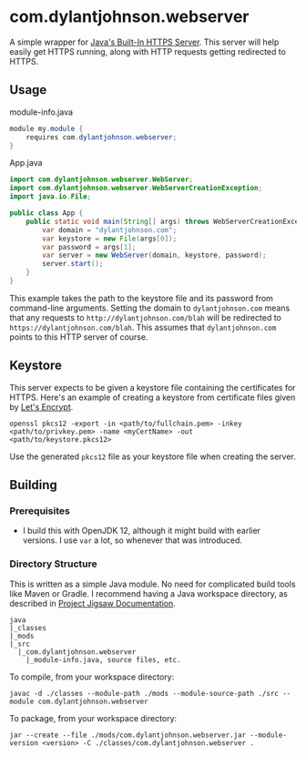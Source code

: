 # com.dylantjohnson.webserver
A simple wrapper for [Java's Built-In HTTPS Server](https://docs.oracle.com/en/java/javase/12/docs/api/jdk.httpserver/com/sun/net/httpserver/HttpsServer.html "com.sun.net.httpserver.HttpsServer"). This server will help easily get HTTPS running, along with HTTP requests getting redirected to HTTPS.
## Usage
module-info.java
```java
module my.module {
    requires com.dylantjohnson.webserver;
}
```
App.java
```java
import com.dylantjohnson.webserver.WebServer;
import com.dylantjohnson.webserver.WebServerCreationException;
import java.io.File;

public class App {
    public static void main(String[] args) throws WebServerCreationException {
        var domain = "dylantjohnson.com";
        var keystore = new File(args[0]);
        var password = args[1];
        var server = new WebServer(domain, keystore, password);
        server.start();
    }
}
```
This example takes the path to the keystore file and its password from command-line arguments. Setting the domain to `dylantjohnson.com` means that any requests to `http://dylantjohnson.com/blah` will be redirected to `https://dylantjohnson.com/blah`. This assumes that `dylantjohnson.com` points to this HTTP server of course.
## Keystore
This server expects to be given a keystore file containing the certificates for HTTPS. Here's an example of creating a keystore from certificate files given by [Let's Encrypt](https://letsencrypt.org/ "Let's Encrypt Homepage").
```
openssl pkcs12 -export -in <path/to/fullchain.pem> -inkey <path/to/privkey.pem> -name <myCertName> -out <path/to/keystore.pkcs12>
```
Use the generated `pkcs12` file as your keystore file when creating the server.
## Building
### Prerequisites
- I build this with OpenJDK 12, although it might build with earlier versions. I use `var` a lot, so whenever that was introduced.
### Directory Structure
This is written as a simple Java module. No need for complicated build tools like Maven or Gradle. I recommend having a Java workspace directory, as described in [Project Jigsaw Documentation](https://openjdk.java.net/projects/jigsaw/quick-start "OpenJDK Project Jigsaw Quick-Start").
```
java
|_classes
|_mods
|_src
  |_com.dylantjohnson.webserver
    |_module-info.java, source files, etc.
```

To compile, from your workspace directory:
```
javac -d ./classes --module-path ./mods --module-source-path ./src --module com.dylantjohnson.webserver
```

To package, from your workspace directory:
```
jar --create --file ./mods/com.dylantjohnson.webserver.jar --module-version <version> -C ./classes/com.dylantjohnson.webserver .
```
